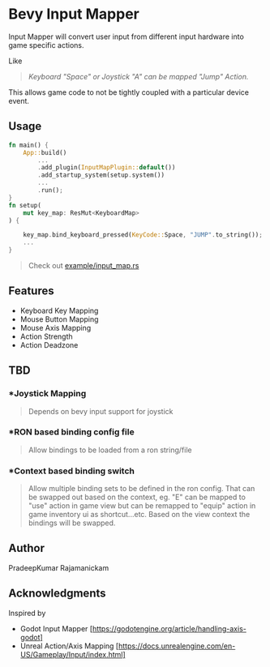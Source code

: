 # Bevy Input Mapper
Input Mapper will convert user input from different input hardware into game specific actions.

Like
>*Keyboard "Space" or Joystick "A" can be mapped "Jump" Action.*

This allows game code to not be tightly coupled with a particular device event.

## Usage
```rust
fn main() {
    App::build()
        ...
        .add_plugin(InputMapPlugin::default())
        .add_startup_system(setup.system())
        ...
        .run();
}
fn setup(
    mut key_map: ResMut<KeyboardMap>
) {

    key_map.bind_keyboard_pressed(KeyCode::Space, "JUMP".to_string());
    ...
}

```

> Check out [example/input_map.rs](https://github.com/PradeepKumarRajamanickam/bevy_input_map/blob/master/example/input_map.rs)

## Features
- Keyboard Key Mapping
- Mouse Button Mapping
- Mouse Axis Mapping
- Action Strength
- Action Deadzone

## TBD
### *Joystick Mapping
> Depends on bevy input support for joystick
### *RON based binding config file
>Allow bindings to be loaded from a ron string/file
### *Context based binding switch
>Allow multiple binding sets to be defined in the ron config. That can be swapped out based on the context, eg.
"E" can be mapped to "use" action in game view but
can be remapped to "equip" action in game inventory ui as shortcut...etc. Based on the view context the bindings will be swapped.

## Author
PradeepKumar Rajamanickam

## Acknowledgments
Inspired by 
- Godot Input Mapper
[https://godotengine.org/article/handling-axis-godot]
- Unreal Action/Axis Mapping
  [https://docs.unrealengine.com/en-US/Gameplay/Input/index.html]
